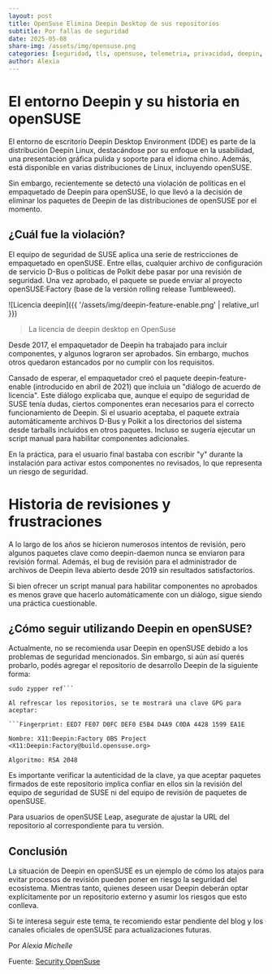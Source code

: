 ```yaml
---
layout: post
title: OpenSuse Elimina Deepin Desktop de sus repositorios
subtitle: Por fallas de seguridad
date: 2025-05-08
share-img: /assets/img/opensuse.png
categories: [seguridad, tls, opensuse, telemetria, privacidad, deepin, deepin-desktop, ciberseguridad]
author: Alexia
---
```



# El entorno Deepin y su historia en openSUSE

El entorno de escritorio Deepin Desktop Environment (DDE) es parte de la distribución Deepin Linux, destacándose por su enfoque en la usabilidad, una presentación gráfica pulida y soporte 
para el idioma chino. Además, está disponible en varias distribuciones de Linux, incluyendo openSUSE.

Sin embargo, recientemente se detectó una violación de políticas en el empaquetado de Deepin para openSUSE, lo que llevó a la decisión de eliminar los paquetes de Deepin de las 
distribuciones de openSUSE por el momento.

## ¿Cuál fue la violación?

El equipo de seguridad de SUSE aplica una serie de restricciones de empaquetado en openSUSE. Entre ellas, cualquier archivo de configuración de servicio D-Bus o políticas de Polkit debe pasar 
por una revisión de seguridad. Una vez aprobado, el paquete se puede enviar al proyecto openSUSE:Factory (base de la versión rolling release Tumbleweed).

![Licencia deepin]({{ '/assets/img/deepin-feature-enable.png' | relative_url }})
> La licencia de deepin desktop en OpenSuse

Desde 2017, el empaquetador de Deepin ha trabajado para incluir componentes, y algunos lograron ser aprobados. Sin embargo, muchos otros quedaron estancados por no cumplir con los requisitos.

Cansado de esperar, el empaquetador creó el paquete deepin-feature-enable (introducido en abril de 2021) que incluía un "diálogo de acuerdo de licencia". Este diálogo explicaba que, aunque 
el equipo de seguridad de SUSE tenía dudas, ciertos componentes eran necesarios para el correcto funcionamiento de Deepin. Si el usuario aceptaba, el paquete extraía automáticamente archivos 
D-Bus y Polkit a los directorios del sistema desde tarballs incluidos en otros paquetes. Incluso se sugería ejecutar un script manual para habilitar componentes adicionales.

En la práctica, para el usuario final bastaba con escribir "y" durante la instalación para activar estos componentes no revisados, lo que representa un riesgo de seguridad.

# Historia de revisiones y frustraciones

A lo largo de los años se hicieron numerosos intentos de revisión, pero algunos paquetes clave como deepin-daemon nunca se enviaron para revisión formal. Además, el bug de revisión para el 
administrador de archivos de Deepin lleva abierto desde 2019 sin resultados satisfactorios.

Si bien ofrecer un script manual para habilitar componentes no aprobados es menos grave que hacerlo automáticamente con un diálogo, sigue siendo una práctica cuestionable.

## ¿Cómo seguir utilizando Deepin en openSUSE?

Actualmente, no se recomienda usar Deepin en openSUSE debido a los problemas de seguridad mencionados. Sin embargo, si aún así querés probarlo, podés agregar el repositorio de desarrollo Deepin de 
la siguiente forma:

```sudo zypper ar https://download.opensuse.org/repositories/X11:/Deepin:/Factory/openSUSE_Tumbleweed deepin-factory
sudo zypper ref```

Al refrescar los repositorios, se te mostrará una clave GPG para aceptar:

```Fingerprint: EED7 FE07 D0FC DEF0 E5B4 D4A9 C0DA 4428 1599 EA1E

Nombre: X11:Deepin:Factory OBS Project <X11:Deepin:Factory@build.opensuse.org>

Algoritmo: RSA 2048
```

Es importante verificar la autenticidad de la clave, ya que aceptar paquetes firmados de este repositorio implica confiar en ellos sin la revisión del equipo de seguridad de SUSE ni del equipo de revisión de paquetes de openSUSE.

Para usuarios de openSUSE Leap, asegurate de ajustar la URL del repositorio al correspondiente para tu versión.

## Conclusión

La situación de Deepin en openSUSE es un ejemplo de cómo los atajos para evitar procesos de revisión pueden poner en riesgo la seguridad del ecosistema. Mientras tanto, quienes deseen usar Deepin 
deberán optar explícitamente por un repositorio externo y asumir los riesgos que esto conlleva.

Si te interesa seguir este tema, te recomiendo estar pendiente del blog y los canales oficiales de openSUSE para actualizaciones futuras.


Por *Alexia Michelle*

Fuente: [Security OpenSuse](https://security.opensuse.org/2025/05/07/deepin-desktop-removal.html)
